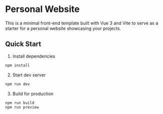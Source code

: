 # Personal Website

This is a minimal front-end template built with Vue 3 and Vite to serve as a starter for a personal website showcasing your projects.

## Quick Start

1. Install dependencies

```powershell
npm install
```

2. Start dev server

```powershell
npm run dev
```

3. Build for production

```powershell
npm run build
npm run preview
```

